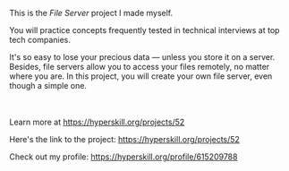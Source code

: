 This is the *File Server* project I made myself.


<div><div class="alert alert-primary">You will practice concepts frequently tested in technical interviews at top tech companies.</div>
<p>It's so easy to lose your precious data — unless you store it on a server. Besides, file servers allow you to access your files remotely, no matter where you are. In this project, you will create your own file server, even though a simple one.</p></div><br/><br/>Learn more at <a href="https://hyperskill.org/projects/52?utm_source=ide&utm_medium=ide&utm_campaign=ide&utm_content=project-card">https://hyperskill.org/projects/52</a>

Here's the link to the project: https://hyperskill.org/projects/52

Check out my profile: https://hyperskill.org/profile/615209788